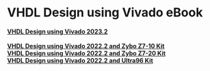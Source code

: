 # VHDL Design using Vivado eBook
<a href="https://play.google.com/store/books/details?id=DvXvEAAAQBAJ"><b>VHDL Design using Vivado 2023.2</b></a><br>
<br>
<a href="https://play.google.com/store/books/details?id=4HixEAAAQBAJ"><b>VHDL Design using Vivado 2022.2 and Zybo Z7-10 Kit</b></a><br>
<a href="https://play.google.com/store/books/details?id=5HixEAAAQBAJ"><b>VHDL Design using Vivado 2022.2 and Zybo Z7-20 Kit</b></a><br>
<a href="https://play.google.com/store/books/details?id=4nixEAAAQBAJ"><b>VHDL Design using Vivado 2022.2 and Ultra96 Kit</b></a><br>
